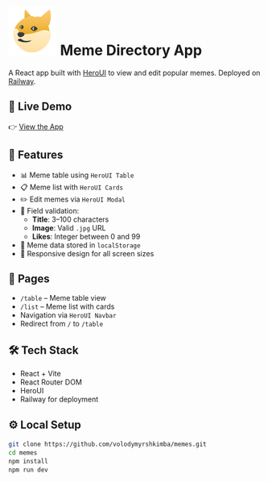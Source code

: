 # ![logo](./public/favicon.png) Meme Directory App

A React app built with [HeroUI](https://www.heroui.com) to view and edit popular memes. Deployed on [Railway](https://railway.app).

## 🔗 Live Demo

👉 [View the App](https://memes-production-b06e.up.railway.app/)

## 🚀 Features

- 📊 Meme table using `HeroUI Table`
- 📋 Meme list with `HeroUI Cards`
- ✏️ Edit memes via `HeroUI Modal`
- 🧪 Field validation:
  - **Title**: 3–100 characters
  - **Image**: Valid `.jpg` URL
  - **Likes**: Integer between 0 and 99
- 🔁 Meme data stored in `localStorage`
- 📱 Responsive design for all screen sizes

## 📄 Pages

- `/table` – Meme table view
- `/list` – Meme list with cards
- Navigation via `HeroUI Navbar`
- Redirect from `/` to `/table`

## 🛠️ Tech Stack

- React + Vite  
- React Router DOM  
- HeroUI  
- Railway for deployment

## ⚙️ Local Setup

```bash
git clone https://github.com/volodymyrshkimba/memes.git
cd memes
npm install
npm run dev
